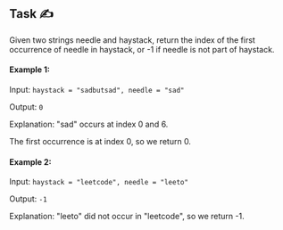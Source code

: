 ## Task ✍
Given two strings needle and haystack, return the index of the first occurrence of needle in haystack, or -1 if needle is not part of haystack.

#### Example 1:
Input: ```haystack = "sadbutsad", needle = "sad"```

Output: ```0```

Explanation: "sad" occurs at index 0 and 6.

The first occurrence is at index 0, so we return 0.

#### Example 2:
Input: ```haystack = "leetcode", needle = "leeto"```

Output: ```-1```

Explanation: "leeto" did not occur in "leetcode", so we return -1.
